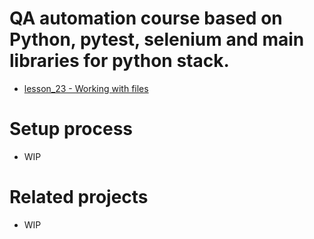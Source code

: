 # QA automation course based on Python, pytest, selenium and main libraries for python stack.
* [lesson_23 - Working with files](./lesson_23/README.md)

# Setup process
* WIP

# Related projects
* WIP
